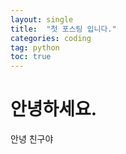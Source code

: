 ```yaml
---
layout: single
title:  "첫 포스팅 입니다."
categories: coding
tag: python
toc: true
---
```


# 안녕하세요.

안녕 친구야
